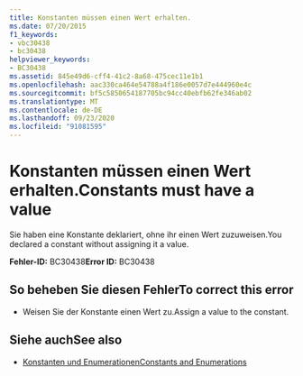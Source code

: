 ```yaml
---
title: Konstanten müssen einen Wert erhalten.
ms.date: 07/20/2015
f1_keywords:
- vbc30438
- bc30438
helpviewer_keywords:
- BC30438
ms.assetid: 845e49d6-cff4-41c2-8a68-475cec11e1b1
ms.openlocfilehash: aac330ca464e54788a4f186e0057d7e444960e4c
ms.sourcegitcommit: bf5c5850654187705bc94cc40ebfb62fe346ab02
ms.translationtype: MT
ms.contentlocale: de-DE
ms.lasthandoff: 09/23/2020
ms.locfileid: "91081595"
---
```

# <a name="constants-must-have-a-value"></a><span data-ttu-id="73cb6-102">Konstanten müssen einen Wert erhalten.</span><span class="sxs-lookup"><span data-stu-id="73cb6-102">Constants must have a value</span></span>

<span data-ttu-id="73cb6-103">Sie haben eine Konstante deklariert, ohne ihr einen Wert zuzuweisen.</span><span class="sxs-lookup"><span data-stu-id="73cb6-103">You declared a constant without assigning it a value.</span></span>  
  
 <span data-ttu-id="73cb6-104">**Fehler-ID:** BC30438</span><span class="sxs-lookup"><span data-stu-id="73cb6-104">**Error ID:** BC30438</span></span>  
  
## <a name="to-correct-this-error"></a><span data-ttu-id="73cb6-105">So beheben Sie diesen Fehler</span><span class="sxs-lookup"><span data-stu-id="73cb6-105">To correct this error</span></span>  
  
- <span data-ttu-id="73cb6-106">Weisen Sie der Konstante einen Wert zu.</span><span class="sxs-lookup"><span data-stu-id="73cb6-106">Assign a value to the constant.</span></span>  
  
## <a name="see-also"></a><span data-ttu-id="73cb6-107">Siehe auch</span><span class="sxs-lookup"><span data-stu-id="73cb6-107">See also</span></span>

- [<span data-ttu-id="73cb6-108">Konstanten und Enumerationen</span><span class="sxs-lookup"><span data-stu-id="73cb6-108">Constants and Enumerations</span></span>](../language-reference/constants-and-enumerations.md)
